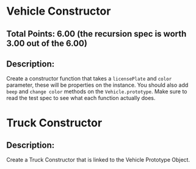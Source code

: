 # Vehicle Constructor

## Total Points: 6.00 (the recursion spec is worth 3.00 out of the 6.00)

## Description:

Create a constructor function that takes a `licensePlate` and `color` parameter, these will be properties on the instance.  You should also add `beep` and `change color` methods on the `Vehicle.prototype`. Make sure to read the test spec to see what each function actually does.

# Truck Constructor

## Description:

Create a Truck Constructor that is linked to the Vehicle Prototype Object.
